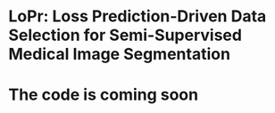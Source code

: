 # LoPr: Loss Prediction-Driven Data Selection for Semi-Supervised Medical Image Segmentation
# The code is coming soon
